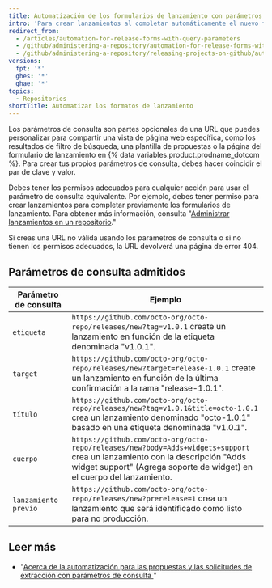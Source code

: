 ```yaml
---
title: Automatización de los formularios de lanzamiento con parámetros de consulta
intro: 'Para crear lanzamientos al completar automáticamente el nuevo formulario de lanzamiento con información personalizada, puedes agregar los parámetros de consulta a la URL para la página del formulario de lanzamiento.'
redirect_from:
  - /articles/automation-for-release-forms-with-query-parameters
  - /github/administering-a-repository/automation-for-release-forms-with-query-parameters
  - /github/administering-a-repository/releasing-projects-on-github/automation-for-release-forms-with-query-parameters
versions:
  fpt: '*'
  ghes: '*'
  ghae: '*'
topics:
  - Repositories
shortTitle: Automatizar los formatos de lanzamiento
---
```

  Los parámetros de consulta son partes opcionales de una URL que puedes personalizar para compartir una vista de página web específica, como los resultados de filtro de búsqueda, una plantilla de propuestas o la página del formulario de lanzamiento en {% data variables.product.prodname_dotcom %}. Para crear tus propios parámetros de consulta, debes hacer coincidir el par de clave y valor.

Debes tener los permisos adecuados para cualquier acción para usar el parámetro de consulta equivalente. Por ejemplo, debes tener permiso para crear lanzamientos para completar previamente los formularios de lanzamiento. Para obtener más información, consulta "[Administrar lanzamientos en un repositorio](/github/administering-a-repository/managing-releases-in-a-repository)."

Si creas una URL no válida usando los parámetros de consulta o si no tienen los permisos adecuados, la URL devolverá una página de error 404.

## Parámetros de consulta admitidos

| Parámetro de consulta | Ejemplo                                                                                                                                                                                              |
| --------------------- | ---------------------------------------------------------------------------------------------------------------------------------------------------------------------------------------------------- |
| `etiqueta`            | `https://github.com/octo-org/octo-repo/releases/new?tag=v1.0.1` create un lanzamiento en función de la etiqueta denominada "v1.0.1".                                                                 |
| `target`              | `https://github.com/octo-org/octo-repo/releases/new?target=release-1.0.1` create un lanzamiento en función de la última confirmación a la rama "release-1.0.1".                                      |
| `título`              | `https://github.com/octo-org/octo-repo/releases/new?tag=v1.0.1&title=octo-1.0.1` crea un lanzamiento denominado "octo-1.0.1" basado en una etiqueta denominada "v1.0.1".                         |
| `cuerpo`              | `https://github.com/octo-org/octo-repo/releases/new?body=Adds+widgets+support` crea un lanzamiento con la descripción "Adds widget support" (Agrega soporte de widget) en el cuerpo del lanzamiento. |
| `lanzamiento previo`  | `https://github.com/octo-org/octo-repo/releases/new?prerelease=1` crea un lanzamiento que será identificado como listo para no producción.                                                           |

## Leer más

- "[Acerca de la automatización para las propuestas y las solicitudes de extracción con parámetros de consulta ](/articles/about-automation-for-issues-and-pull-requests-with-query-parameters)"
